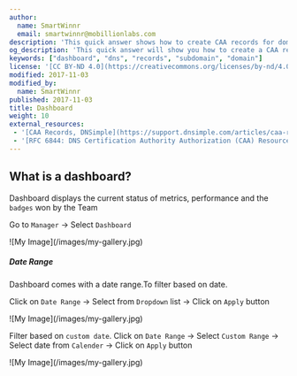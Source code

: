```yaml
---
author:
  name: SmartWinnr
  email: smartwinnr@mobillionlabs.com
description: 'This quick answer shows how to create CAA records for domains and subdomains.'
og_description: 'This quick answer will show you how to create a CAA record for domains and subdomains'
keywords: ["dashboard", "dns", "records", "subdomain", "domain"]
license: '[CC BY-ND 4.0](https://creativecommons.org/licenses/by-nd/4.0)'
modified: 2017-11-03
modified_by:
  name: SmartWinnr
published: 2017-11-03
title: Dashboard
weight: 10
external_resources:
 - '[CAA Records, DNSimple](https://support.dnsimple.com/articles/caa-record/)'
 - '[RFC 6844: DNS Certification Authority Authorization (CAA) Resource Record](https://tools.ietf.org/html/rfc6844)'
---
```


## What is a dashboard?
Dashboard displays the current status of metrics, performance and the `badges` won by the Team

Go to `Manager` -> Select `Dashboard`

<span class="my-gallery">
![My Image](/images/my-gallery.jpg)
</span>

##### Date Range

Dashboard comes with a date range.To filter based on date.

Click on `Date Range` -> Select from `Dropdown` list -> Click on `Apply` button

<span class="my-gallery">
![My Image](/images/my-gallery.jpg)
</span>

Filter based on `custom date`. Click on `Date Range` -> Select `Custom Range` -> Select date from `Calender` -> Click on `Apply` button

<span class="my-gallery">
![My Image](/images/my-gallery.jpg)
</span>
